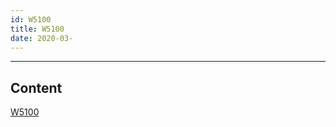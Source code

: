 ```yaml
---
id: W5100
title: W5100
date: 2020-03-
---
```

---
## Content

[W5100](http://www.wiznet.io/product-item/w5100/)
